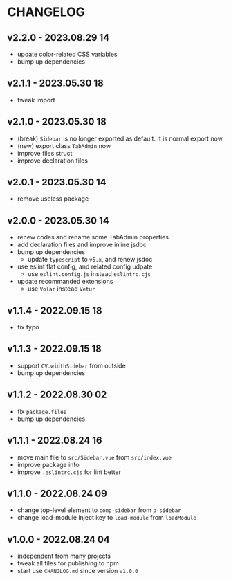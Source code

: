 # CHANGELOG

## v2.2.0 - 2023.08.29 14
* update color-related CSS variables
* bump up dependencies


## v2.1.1 - 2023.05.30 18
* tweak import


## v2.1.0 - 2023.05.30 18
* (break) `Sidebar` is no longer exported as default. It is normal export now.
* (new) export class `TabAdmin` now
* improve files struct
* improve declaration files


## v2.0.1 - 2023.05.30 14
* remove useless package


## v2.0.0 - 2023.05.30 14
* renew codes and rename some TabAdmin properties
* add declaration files and improve inline jsdoc
* bump up dependencies
	* update `typescript` to `v5.x`, and renew jsdoc
* use eslint flat config, and related config udpate
	* use `eslint.config.js` instead `eslintrc.cjs`
* update recommanded extensions
	* use `Volar` instead `Vetur`


## v1.1.4 - 2022.09.15 18
* fix typo


## v1.1.3 - 2022.09.15 18
* support `CV.widthSidebar` from outside
* bump up dependencies


## v1.1.2 - 2022.08.30 02
* fix `package.files`
* bump up dependencies


## v1.1.1 - 2022.08.24 16
* move main file to `src/Sidebar.vue` from `src/index.vue`
* improve package info
* improve `.eslintrc.cjs` for lint better


## v1.1.0 - 2022.08.24 09
* change top-level element to `comp-sidebar` from `p-sidebar`
* change load-module inject key to `load-module` from `loadModule`


## v1.0.0 - 2022.08.24 04
* independent from many projects
* tweak all files for publishing to npm
* start use `CHANGLOG.md` since version `v1.0.0`

